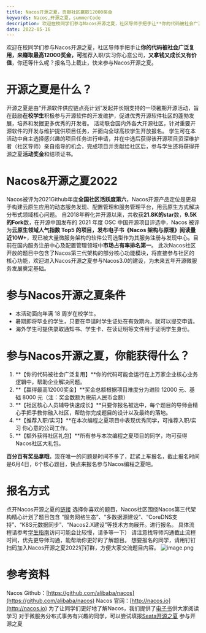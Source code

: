 ```yaml
---
title: Nacos开源之夏，贡献社区赢取12000奖金
keywords: Nacos,开源之夏，summerCode
description: 欢迎在校同学们参与Nacos开源之夏，社区导师手把手让**你的代码被社会广泛复用，来赚取最高12000奖金，可**推荐入职/实习你心意公司，**又拿钱又成长又有价值**，你还等什么呢？报名马上截止，快来参与Nacos开源之夏。
date: 2022-05-16
---
```

欢迎在校同学们参与Nacos开源之夏，社区导师手把手让**你的代码被社会广泛复用，来赚取最高12000奖金，可**推荐入职/实习你心意公司，**又拿钱又成长又有价值**，你还等什么呢？报名马上截止，快来参与Nacos开源之夏。
# 开源之夏是什么？
开源之夏是由“开源软件供应链点亮计划”发起并长期支持的一项暑期开源活动，旨在鼓励**在校学生**积极参与开源软件的开发维护，促进优秀开源软件社区的蓬勃发展，培养和发掘更多优秀的开发者。
活动联合国内外各大开源社区，针对重要开源软件的开发与维护提供项目任务，并面向全球高校学生开放报名。
学生可在本活动中自主选择感兴趣的项目任务进行申请，并在中选后获得该开源项目资深维护者（社区导师）亲自指导的机会，完成项目并贡献给社区后，参与学生还将获得开源之夏**活动奖金**和结项证书。
# Nacos&开源之夏2022
Nacos被评为2021Github年度**全国社区活跃度第六**，Nacos开源产品定位是更易于构建云原生应用的动态服务发现、配置管理和服务管理平台，用云原生方式解决分布式领域核心问题。
自2018年孵化并开源以来，共收获**21.8K的star**数，**9.5K的Fork**数，在开源中国发布的 2021 年度 OSC 中国开源项目评选中，Nacos 被评为**云原生领域人气指数 Top5 **的项目，发布电子书《Nacos 架构与原理》阅读量近**10W+**，现已被大量微服务架构的软件公司选型作为其服务注册与发现中心。目前在国内服务注册中心及配置管理领域中**市场占有率排名第一**。
此次Nacos社区开放的题目中包含了Nacos第三代架构的部分核心功能模块，将直接参与社区的核心功能，欢迎进入Nacos开源之夏参与Nacos3.0的建设，为未来五年开源微服务发展奠定基础。
# 参与Nacos开源之夏条件

- 本活动面向年满 18 周岁在校学生。
- 暑期即将毕业的学生，只要在申请时学生证处在有效期内，就可以提交申请。
- 海外学生可提供录取通知书、学生卡、在读证明等文件用于证明学生身份。
# 参与Nacos开源之夏，你能获得什么？

1. **【你的代码被社会广泛复用】**你的代码可能会运行在上万家企业核心业务逻辑中，帮助企业解决问题。
1. **【赢得最高12000奖金】**奖金总额根据项目难度分为进阶 12000 元、基础 8000 元（注：奖金数额为税前人民币金额）
1. **【社区核心人员辅导快速成长】**只要你报名被选中，每个题目的导师会精心手把手教你融入社区，帮助你完成题目的设计以及最终的落地。
1. **【推荐入职/实习】**在本次编程之夏项目中表现优秀同学，可推荐入职/实习 你心意的公司工作。
1. **【额外获得社区礼包】**所有参与本次编程之夏项目的同学，均可获得Nacos社区大礼包。

**百分百有奖品拿哦**，现在唯一的问题是时间不多了，赶紧上车报名，截止报名时间是6月4日，6个核心题目，快点来报名参与Nacos编程之夏吧。
# 报名方式
点开Nacos开源之夏的[链接](https://summer-ospp.ac.cn/#/org/orgdetail/ab188e59-fab8-468f-bc89-bdc2bd8b5e64/ ) 选择你喜欢的题目，Nacos社区围绕Nacos第三代架构精心计划了题目包含 “服务网格生态”、“多数据源建设”、“CoreDNS支持”、“K8S元数据同步”、“Nacos2.X建设”等技术方向展开。进行报名。
具体流程请参考[学生指南]()访问可能会比较慢，请多等一下）
请注意找导师沟通截止流程时间，优先更导师沟通，能帮助你更好的了解题目。
想要报名的同学，请用钉钉扫码加入Nacos开源之夏2022钉钉群，方便大家交流题目内容。
![image.png](https://intranetproxy.alipay.com/skylark/lark/0/2022/png/11189/1652672158622-1a7de1a7-71da-4e80-aae9-13c6e5da821a.png#clientId=u35054081-9c85-4&crop=0&crop=0&crop=1&crop=1&from=paste&height=617&id=u3760c18e&margin=%5Bobject%20Object%5D&name=image.png&originHeight=1632&originWidth=1180&originalType=binary&ratio=1&rotation=0&showTitle=false&size=567452&status=done&style=none&taskId=uef4eb68f-7e3e-4666-9a58-75d730e5cee&title=&width=446)
# 参考资料
Nacos Github：[https://github.com/alibaba/nacos](https://github.com/alibaba/nacos)
Nacos 官网：[http://nacos.io](http://nacos.io)
为了让同学们更好地了解Nacos，我们提供了[电子书](https://www.yuque.com/nacos/ebook)供大家阅读学习
对于微服务分布式事务有兴趣的同学，可以尝试填报[Seata开源之夏](https://mp.weixin.qq.com/s?__biz=Mzg2MTI2NDk2OQ==&tempkey=MTE2NV9GNy9EWjczbFo5MkFoUCtXNWxnSEVlOXVicGREUHdDQXRVSW5NcTIwSWlhdE5BN2ltQUdBZWJNY050dzBaYXNKY0tBY1NEQ0VVbXpDNE9FMmg0eDBjUlZ0YWtlQ2lyZ2xrZEFfa0drQVFnaXRNUnYwSmZtMHZTTG0wRWdieTJwd3E2dlpTNE5EQzd0V0xiMlhEcjZSMl91WXB5by1Eb3ViX1VSektnfn4%3D&chksm=4e188949796f005f87426542ac16c92bcdbb1248e8e9037afce0578920abd2dbf50d70553d5f&mpshare=1&srcid=0516E1M5ZS8oOWMl6bsdw8y0&sharer_sharetime=1652684375116&sharer_shareid=8056836193d95a1bb0631fa63ab5cc6a&from=singlemessage&scene=1&subscene=10000&clicktime=1652684382&enterid=1652684382&sessionid=0&ascene=1&realreporttime=1652684382988&forceh5=1&devicetype=android-30&version=280016f8&nettype=WIFI&abtest_cookie=AAACAA%3D%3D&lang=zh_CN&exportkey=Af09sJIUNjyWxPx5MSjG0ws%3D&pass_ticket=Ya0UtGtqSRfT4xcALdBO4s67oKTP%2FA3goUGjkSf4jSEBSJD%2FW0YVQqHwZQ5v0D%2FY&wx_header=3) 参与开源之夏
 
